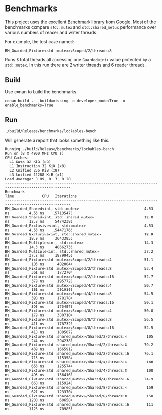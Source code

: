 # Benchmarks

This project uses the excellent [Benchmark](https://github.com/google/benchmark)
library from Google. Most of the benchmarks compare ``std::mutex`` and
``std::shared_metux`` performance over various numbers of reader and writer
threads.

For example, the test case named:

```console
BM_Guarded_Fixture<std::mutex>/Scoped/2/threads:8 
```

Runs 8 total threads all accessing one ``Guarded<int>`` value protected by a
``std::mutex``. In this run there are 2 writer threads and 6 reader threads.


## Build

Use conan to build the benchmarks.

```console
conan build . --build=missing -o developer_mode=True -o enable_benchmarks=True
```

## Run

```console
./build/Release/benchmarks/lockables-bench
```

Will generate a report that looks something like this.

```console
Running ./build/Release/benchmarks/lockables-bench
Run on (8 X 4900 MHz CPU s)
CPU Caches:
  L1 Data 32 KiB (x8)
  L1 Instruction 32 KiB (x8)
  L2 Unified 256 KiB (x8)
  L3 Unified 12288 KiB (x1)
Load Average: 0.09, 0.13, 0.20
----------------------------------------------------------------------------------------------------
Benchmark                                                          Time             CPU   Iterations
----------------------------------------------------------------------------------------------------
BM_Guarded_Shared<int, std::mutex>                              4.53 ns         4.53 ns    157135470
BM_Guarded_Shared<int, std::shared_mutex>                       12.8 ns         12.8 ns     54742381
BM_Guarded_Exclusive<int, std::mutex>                           4.53 ns         4.53 ns    154471766
BM_Guarded_Exclusive<int, std::shared_mutex>                    18.9 ns         18.9 ns     36433855
BM_Guarded_Multiple<int, std::mutex>                            14.3 ns         14.3 ns     48662736
BM_Guarded_Multiple<int, std::shared_mutex>                     37.2 ns         37.2 ns     18799451
BM_Guarded_Fixture<std::mutex>/Scoped/2/threads:4               51.1 ns          183 ns      4020044
BM_Guarded_Fixture<std::mutex>/Scoped/2/threads:8               53.4 ns          361 ns      1772704
BM_Guarded_Fixture<std::mutex>/Scoped/2/threads:16              52.7 ns          379 ns      1957728
BM_Guarded_Fixture<std::mutex>/Scoped/4/threads:4               50.7 ns          181 ns      3919188
BM_Guarded_Fixture<std::mutex>/Scoped/4/threads:8               54.5 ns          398 ns      1781784
BM_Guarded_Fixture<std::mutex>/Scoped/4/threads:16              50.1 ns          396 ns      1734576
BM_Guarded_Fixture<std::mutex>/Scoped/8/threads:4               50.0 ns          179 ns      3807104
BM_Guarded_Fixture<std::mutex>/Scoped/8/threads:8               56.5 ns          411 ns      1787320
BM_Guarded_Fixture<std::mutex>/Scoped/8/threads:16              52.5 ns          418 ns      1805072
BM_Guarded_Fixture<std::shared_mutex>/Shared/2/threads:4         105 ns          244 ns      2942380
BM_Guarded_Fixture<std::shared_mutex>/Shared/2/threads:8        79.2 ns          439 ns      1665912
BM_Guarded_Fixture<std::shared_mutex>/Shared/2/threads:16       76.1 ns          713 ns      1153584
BM_Guarded_Fixture<std::shared_mutex>/Shared/4/threads:4         166 ns          653 ns      1255744
BM_Guarded_Fixture<std::shared_mutex>/Shared/4/threads:8         100 ns          493 ns      1364160
BM_Guarded_Fixture<std::shared_mutex>/Shared/4/threads:16       74.9 ns          660 ns      1159248
BM_Guarded_Fixture<std::shared_mutex>/Shared/8/threads:4         159 ns          627 ns      1233704
BM_Guarded_Fixture<std::shared_mutex>/Shared/8/threads:8         158 ns         1200 ns       606584
BM_Guarded_Fixture<std::shared_mutex>/Shared/8/threads:16        111 ns         1126 ns       709856
```
